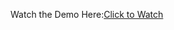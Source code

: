 Watch the Demo Here:[Click to Watch](https://drive.google.com/file/d/1fjkgkaFZq4ongbukCSwQBPeKaWMmxyEo/view?usp=sharing)

